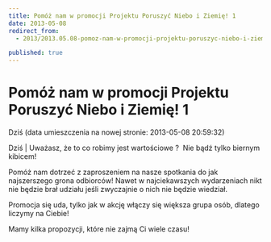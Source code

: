 ```yaml
---
title: Pomóż nam w promocji Projektu Poruszyć Niebo i Ziemię! 1
date: 2013-05-08
redirect_from: 
  - 2013/2013.05.08-pomoz-nam-w-promocji-projektu-poruszyc-niebo-i-ziemie-1

published: true
---
```




# Pomóż nam w promocji Projektu Poruszyć Niebo i Ziemię! 1

<time>Dziś (data umieszczenia na nowej stronie: 2013-05-08 20:59:32)</time>

Dziś | Uważasz, że to co robimy jest wartościowe ?&nbsp; Nie bądź tylko biernym kibicem!

Pomóż nam dotrzeć z zaproszeniem na nasze spotkania do jak najszerszego grona odbiorców! Nawet w najciekawszych wydarzeniach nikt nie będzie brał udziału jeśli zwyczajnie o nich nie będzie wiedział.

Promocja się uda, tylko jak w akcję włączy się większa grupa osób, dlatego liczymy na Ciebie!

Mamy kilka propozycji, które nie zajmą Ci wiele czasu!


<!--{{json:{"created_date":"2013-05-08 20:59:32","publish_down":"0000-00-00 00:00:00","id":"746"}}}-->
